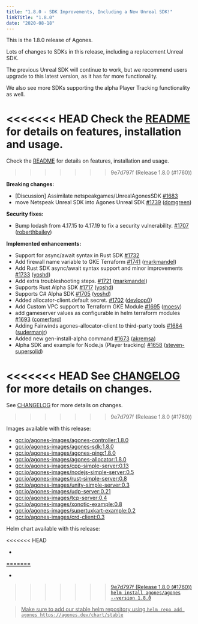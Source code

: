 ```yaml
---
title: "1.8.0 - SDK Improvements, Including a New Unreal SDK!"
linkTitle: "1.8.0"
date: "2020-08-18"
---
```

This is the 1.8.0 release of Agones.

Lots of changes to SDKs in this release, including a replacement Unreal SDK.

The previous Unreal SDK will continue to work, but we recommend users upgrade to this latest version, as it has far
more functionality.

We also see more SDKs supporting the alpha Player Tracking functionality as well.

<<<<<<< HEAD
Check the <a href="https://github.com/googleforgames/agones/tree/release-1.8.0" >README</a> for details on features, installation and usage.
=======
Check the <a href="https://github.com/googleforgames/agones/tree/release-1.8.0" data-proofer-ignore>README</a> for details on features, installation and usage.
>>>>>>> 9e7d797f (Release 1.8.0 (#1760))

**Breaking changes:**

- \[Discussion\] Assimilate netspeakgames/UnrealAgonesSDK [\#1683](https://github.com/googleforgames/agones/issues/1683)
- move Netspeak Unreal SDK into Agones Unreal SDK [\#1739](https://github.com/googleforgames/agones/pull/1739) ([domgreen](https://github.com/domgreen))

**Security fixes:**

- Bump lodash from 4.17.15 to 4.17.19 to fix a security vulnerability. [\#1707](https://github.com/googleforgames/agones/pull/1707) ([roberthbailey](https://github.com/roberthbailey))

**Implemented enhancements:**

- Support for async/await syntax in Rust SDK [\#1732](https://github.com/googleforgames/agones/issues/1732)
- Add firewall name variable to GKE Terraform [\#1741](https://github.com/googleforgames/agones/pull/1741) ([markmandel](https://github.com/markmandel))
- Add Rust SDK async/await syntax support and minor improvements [\#1733](https://github.com/googleforgames/agones/pull/1733) ([yoshd](https://github.com/yoshd))
- Add extra troubleshooting steps. [\#1721](https://github.com/googleforgames/agones/pull/1721) ([markmandel](https://github.com/markmandel))
- Supports Rust Alpha SDK [\#1717](https://github.com/googleforgames/agones/pull/1717) ([yoshd](https://github.com/yoshd))
- Supports C\# Alpha SDK [\#1705](https://github.com/googleforgames/agones/pull/1705) ([yoshd](https://github.com/yoshd))
- Added allocator-client.default secret. [\#1702](https://github.com/googleforgames/agones/pull/1702) ([devloop0](https://github.com/devloop0))
- Add Custom VPC support to Terraform GKE Module [\#1695](https://github.com/googleforgames/agones/pull/1695) ([moesy](https://github.com/moesy))
- add gameserver values as configurable in helm terraform modules [\#1693](https://github.com/googleforgames/agones/pull/1693) ([comerford](https://github.com/comerford))
- Adding Fairwinds agones-allocator-client to third-party tools [\#1684](https://github.com/googleforgames/agones/pull/1684) ([sudermanjr](https://github.com/sudermanjr))
- Added new gen-install-alpha command [\#1673](https://github.com/googleforgames/agones/pull/1673) ([akremsa](https://github.com/akremsa))
- Alpha SDK and example for Node.js \(Player tracking\) [\#1658](https://github.com/googleforgames/agones/pull/1658) ([steven-supersolid](https://github.com/steven-supersolid))

<<<<<<< HEAD
See <a href="https://github.com/googleforgames/agones/blob/release-1.8.0/CHANGELOG.md" >CHANGELOG</a> for more details on changes.
=======
See <a href="https://github.com/googleforgames/agones/blob/release-1.8.0/CHANGELOG.md" data-proofer-ignore>CHANGELOG</a> for more details on changes.
>>>>>>> 9e7d797f (Release 1.8.0 (#1760))

Images available with this release:

- [gcr.io/agones-images/agones-controller:1.8.0](https://gcr.io/agones-images/agones-controller:1.8.0)
- [gcr.io/agones-images/agones-sdk:1.8.0](https://gcr.io/agones-images/agones-sdk:1.8.0)
- [gcr.io/agones-images/agones-ping:1.8.0](https://gcr.io/agones-images/agones-ping:1.8.0)
- [gcr.io/agones-images/agones-allocator:1.8.0](https://gcr.io/agones-images/agones-allocator:1.8.0)
- [gcr.io/agones-images/cpp-simple-server:0.13](https://gcr.io/agones-images/cpp-simple-server:0.13)
- [gcr.io/agones-images/nodejs-simple-server:0.5](https://gcr.io/agones-images/nodejs-simple-server:0.5)
- [gcr.io/agones-images/rust-simple-server:0.8](https://gcr.io/agones-images/rust-simple-server:0.8)
- [gcr.io/agones-images/unity-simple-server:0.3](https://gcr.io/agones-images/unity-simple-server:0.3)
- [gcr.io/agones-images/udp-server:0.21](https://gcr.io/agones-images/udp-server:0.21)
- [gcr.io/agones-images/tcp-server:0.4](https://gcr.io/agones-images/tcp-server:0.4)
- [gcr.io/agones-images/xonotic-example:0.8](https://gcr.io/agones-images/xonotic-example:0.8)
- [gcr.io/agones-images/supertuxkart-example:0.2](https://gcr.io/agones-images/supertuxkart-example:0.2)
- [gcr.io/agones-images/crd-client:0.3](https://gcr.io/agones-images/crd-client:0.3)

Helm chart available with this release:

<<<<<<< HEAD
- <a href="https://agones.dev/chart/stable/agones-1.8.0.tgz" >
=======
- <a href="https://agones.dev/chart/stable/agones-1.8.0.tgz" data-proofer-ignore>
>>>>>>> 9e7d797f (Release 1.8.0 (#1760))
  <code>helm install agones/agones --version 1.8.0</code></a>

> Make sure to add our stable helm repository using `helm repo add agones https://agones.dev/chart/stable`
